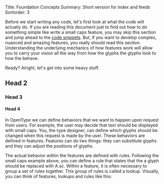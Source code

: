 Title: Foundation Concepts
Summary: Short version for index and feeds
Sortorder: 3

Before we start writing any code, let's first look at what the code will actually do. If you are reading this document just to find out how to do something simple like write a small caps feature, you may skip this section and jump ahead to the [code snippets]({filename}introduction.md). But, if you want to develop complex, nuanced and amazing features, you really should read this section. Understanding the underlying mechanics of how features work will allow you to carry your vision all the way from how the glyphs the glyphs look to how the behave.

Ready? Alright, let's get into some heavy stuff.

## Head 2

### Head 3

#### Head 4

In OpenType we can define behaviors that we want to happen upon request from users. For example, the user may decide that text should be displayed with small caps. You, the type designer, can define which glyphs should be changed when this request is made by the user. These behaviors are defined in features. Features can do two things: they can substitute glyphs and they can adjust the positions of glyphs.

The actual behavior within the features are defined with rules. Following the small caps example above, you can define a rule that states that the a glyph should be replaced with A.sc.
Within a feature, it is often necessary to group a set of rules together. This group of rules is called a lookup.
Visually, you can think of features, lookups and rules like this:

